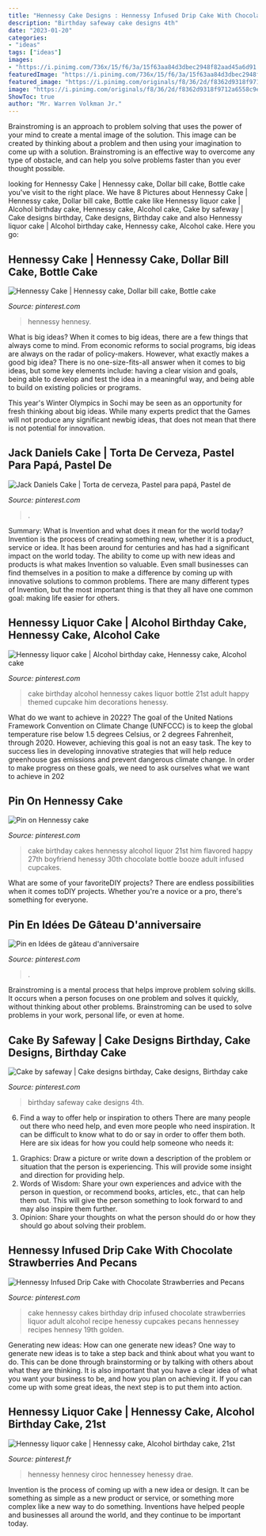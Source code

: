 ```yaml
---
title: "Hennessy Cake Designs : Hennessy Infused Drip Cake With Chocolate Strawberries And Pecans"
description: "Birthday safeway cake designs 4th"
date: "2023-01-20"
categories:
- "ideas"
tags: ["ideas"]
images:
- "https://i.pinimg.com/736x/15/f6/3a/15f63aa84d3dbec2948f82aad45a6d91.jpg"
featuredImage: "https://i.pinimg.com/736x/15/f6/3a/15f63aa84d3dbec2948f82aad45a6d91.jpg"
featured_image: "https://i.pinimg.com/originals/f8/36/2d/f8362d9318f9712a6558c9e050910a05.jpg"
image: "https://i.pinimg.com/originals/f8/36/2d/f8362d9318f9712a6558c9e050910a05.jpg"
ShowToc: true
author: "Mr. Warren Volkman Jr."
---
```



Brainstroming is an approach to problem solving that uses the power of your mind to create a mental image of the solution. This image can be created by thinking about a problem and then using your imagination to come up with a solution. Brainstroming is an effective way to overcome any type of obstacle, and can help you solve problems faster than you ever thought possible.

	

		
looking for Hennessy Cake | Hennessy cake, Dollar bill cake, Bottle cake you've visit to the right place. We have 8 Pictures about Hennessy Cake | Hennessy cake, Dollar bill cake, Bottle cake like Hennessy liquor cake | Alcohol birthday cake, Hennessy cake, Alcohol cake, Cake by safeway | Cake designs birthday, Cake designs, Birthday cake and also Hennessy liquor cake | Alcohol birthday cake, Hennessy cake, Alcohol cake. Here you go:
		
    
## Hennessy Cake | Hennessy Cake, Dollar Bill Cake, Bottle Cake

<img loading=lazy src="https://i.pinimg.com/736x/4f/a6/0b/4fa60bac06f1e72d30bed2583ddcac7d.jpg" onerror="this.onerror=null;this.src='https://tse1.mm.bing.net/th?id=OIP.8ilHRYquBLpq9oLYXXo2xgHaJ0&amp;pid=15.1';" alt="Hennessy Cake | Hennessy cake, Dollar bill cake, Bottle cake">

_Source: pinterest.com_

>hennessy hennesy. 

	

What is big ideas?
When it comes to big ideas, there are a few things that always come to mind. From economic reforms to social programs, big ideas are always on the radar of policy-makers. However, what exactly makes a good big idea?
There is no one-size-fits-all answer when it comes to big ideas, but some key elements include: having a clear vision and goals, being able to develop and test the idea in a meaningful way, and being able to build on existing policies or programs.

This year's Winter Olympics in Sochi may be seen as an opportunity for fresh thinking about big ideas. While many experts predict that the Games will not produce any significant newbig ideas, that does not mean that there is not potential for innovation.

    
## Jack Daniels Cake | Torta De Cerveza, Pastel Para Papá, Pastel De

<img loading=lazy src="https://i.pinimg.com/originals/f4/c3/35/f4c335091f02bf92317e994caf23ee0b.jpg" onerror="this.onerror=null;this.src='https://tse2.mm.bing.net/th?id=OIP.B8XF5h6WqyVzacrbQYObGQHaNK&amp;pid=15.1';" alt="Jack Daniels Cake | Torta de cerveza, Pastel para papá, Pastel de">

_Source: pinterest.com_

>. 

	

Summary: What is Invention and what does it mean for the world today?
Invention is the process of creating something new, whether it is a product, service or idea. It has been around for centuries and has had a significant impact on the world today. The ability to come up with new ideas and products is what makes Invention so valuable. Even small businesses can find themselves in a position to make a difference by coming up with innovative solutions to common problems. There are many different types of Invention, but the most important thing is that they all have one common goal: making life easier for others.

    
## Hennessy Liquor Cake | Alcohol Birthday Cake, Hennessy Cake, Alcohol Cake

<img loading=lazy src="https://i.pinimg.com/736x/a5/26/27/a5262713066cf586cc760152948cb356--hennessy-liquor-liquor-cake.jpg" onerror="this.onerror=null;this.src='https://tse4.mm.bing.net/th?id=OIP.pt3uJlskx8J2za5nn_oO8wHaJ3&amp;pid=15.1';" alt="Hennessy liquor cake | Alcohol birthday cake, Hennessy cake, Alcohol cake">

_Source: pinterest.com_

>cake birthday alcohol hennessy cakes liquor bottle 21st adult happy themed cupcake him decorations henessy. 

	

What do we want to achieve in 2022?
The goal of the United Nations Framework Convention on Climate Change (UNFCCC) is to keep the global temperature rise below 1.5 degrees Celsius, or 2 degrees Fahrenheit, through 2020. However, achieving this goal is not an easy task. The key to success lies in developing innovative strategies that will help reduce greenhouse gas emissions and prevent dangerous climate change. In order to make progress on these goals, we need to ask ourselves what we want to achieve in 202
    
## Pin On Hennessy Cake

<img loading=lazy src="https://i.pinimg.com/736x/c8/35/08/c83508e94ea93161f5ff37133657db3f.jpg" onerror="this.onerror=null;this.src='https://tse2.mm.bing.net/th?id=OIP.SNdwQwMPosCa3YfBGagHUAHaJ3&amp;pid=15.1';" alt="Pin on Hennessy cake">

_Source: pinterest.com_

>cake birthday cakes hennessy alcohol liquor 21st him flavored happy 27th boyfriend henessy 30th chocolate bottle booze adult infused cupcakes. 

	

What are some of your favoriteDIY projects?
There are endless possibilities when it comes toDIY projects. Whether you're a novice or a pro, there's something for everyone.

    
## Pin En Idées De Gâteau D&#039;anniversaire

<img loading=lazy src="https://i.pinimg.com/736x/15/f6/3a/15f63aa84d3dbec2948f82aad45a6d91.jpg" onerror="this.onerror=null;this.src='https://tse3.mm.bing.net/th?id=OIP._SGQEZ6kOYGlcaFXYZVifQHaJQ&amp;pid=15.1';" alt="Pin en Idées de gâteau d&#039;anniversaire">

_Source: pinterest.com_

>. 

	

Brainstroming is a mental process that helps improve problem solving skills. It occurs when a person focuses on one problem and solves it quickly, without thinking about other problems. Brainstroming can be used to solve problems in your work, personal life, or even at home.

    
## Cake By Safeway | Cake Designs Birthday, Cake Designs, Birthday Cake

<img loading=lazy src="https://i.pinimg.com/originals/f8/36/2d/f8362d9318f9712a6558c9e050910a05.jpg" onerror="this.onerror=null;this.src='https://tse2.mm.bing.net/th?id=OIP.n6jVOUcqM7JFXfofrp__yAHaJ4&amp;pid=15.1';" alt="Cake by safeway | Cake designs birthday, Cake designs, Birthday cake">

_Source: pinterest.com_

>birthday safeway cake designs 4th. 

	

6) Find a way to offer help or inspiration to others
There are many people out there who need help, and even more people who need inspiration. It can be difficult to know what to do or say in order to offer them both. Here are six ideas for how you could help someone who needs it: 
1. Graphics: Draw a picture or write down a description of the problem or situation that the person is experiencing. This will provide some insight and direction for providing help. 
2. Words of Wisdom: Share your own experiences and advice with the person in question, or recommend books, articles, etc., that can help them out. This will give the person something to look forward to and may also inspire them further. 
3. Opinion: Share your thoughts on what the person should do or how they should go about solving their problem.

    
## Hennessy Infused Drip Cake With Chocolate Strawberries And Pecans

<img loading=lazy src="https://i.pinimg.com/originals/3f/b1/4f/3fb14f23829363631fce1e0cae1170f7.jpg" onerror="this.onerror=null;this.src='https://tse4.mm.bing.net/th?id=OIP.tLnWa9Fvl_tP35IPtRM6WwHaJe&amp;pid=15.1';" alt="Hennessy Infused Drip Cake with Chocolate Strawberries and Pecans">

_Source: pinterest.com_

>cake hennessy cakes birthday drip infused chocolate strawberries liquor adult alcohol recipe henessy cupcakes pecans hennessey recipes hennesy 19th golden. 

	

Generating new ideas: How can one generate new ideas?
One way to generate new ideas is to take a step back and think about what you want to do. This can be done through brainstorming or by talking with others about what they are thinking. It is also important that you have a clear idea of what you want your business to be, and how you plan on achieving it. If you can come up with some great ideas, the next step is to put them into action.

    
## Hennessy Liquor Cake | Hennessy Cake, Alcohol Birthday Cake, 21st

<img loading=lazy src="https://i.pinimg.com/originals/a5/26/27/a5262713066cf586cc760152948cb356.jpg" onerror="this.onerror=null;this.src='https://tse1.mm.bing.net/th?id=OIP.pnK3JDKvAbDCr2-dSsnSHwHaJ4&amp;pid=15.1';" alt="Hennessy liquor cake | Hennessy cake, Alcohol birthday cake, 21st">

_Source: pinterest.fr_

>hennessy hennesy ciroc hennessey henessy drae. 

	

Invention is the process of coming up with a new idea or design. It can be something as simple as a new product or service, or something more complex like a new way to do something. Inventions have helped people and businesses all around the world, and they continue to be important today.

